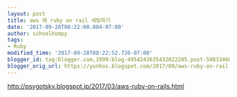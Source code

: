 ```yaml
---
layout: post
title: aws 에 ruby on rail 세팅하기
date: '2017-09-28T08:22:00.004-07:00'
author: schoolhompy
tags:
- Ruby
modified_time: '2017-09-28T08:22:52.726-07:00'
blogger_id: tag:blogger.com,1999:blog-4954243635432022205.post-5883346015827358841
blogger_orig_url: https://yunhos.blogspot.com/2017/09/aws-ruby-on-rail.html
---
```


http://psygotsky.blogspot.jp/2017/03/aws-ruby-on-rails.html
